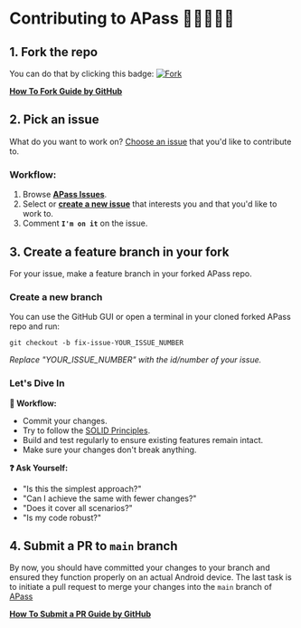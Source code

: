 # Contributing to APass 🚀🫱🏻‍🫲🏼

## 1. Fork the repo

You can do that by clicking this badge: [![Fork](https://img.shields.io/github/forks/Veolinan/APass?logo=github&style=social)](https://github.com/Veolinan/APass/fork)

**[How To Fork Guide by GitHub](https://docs.github.com/en/get-started/quickstart/fork-a-repo)**

## 2. Pick an issue

What do you want to work on? [Choose an issue](https://github.com/Veolinan/APass/issues) that you'd like to contribute to.

### Workflow:

1. Browse **[APass Issues](https://github.com/Veolinan/APass/issues)**.
2. Select or **[create a new issue](https://github.com/Veolinan/APass/issues/new/choose)** that interests you and that you'd like to work to.
3. Comment **`I'm on it`** on the issue.

## 3. Create a feature branch in your fork

For your issue, make a feature branch in your forked APass repo.

### Create a new branch

You can use the GitHub GUI or open a terminal in your cloned forked APass repo and run: 
```
git checkout -b fix-issue-YOUR_ISSUE_NUMBER
```

_Replace "YOUR_ISSUE_NUMBER" with the id/number of your issue._

### Let's Dive In

**🔨 Workflow:**

- Commit your changes.
- Try to follow the [SOLID Principles](https://en.wikipedia.org/wiki/SOLID).
- Build and test regularly to ensure existing features remain intact.
- Make sure your changes don't break anything.

**❓ Ask Yourself:**

- "Is this the simplest approach?"
- "Can I achieve the same with fewer changes?"
- "Does it cover all scenarios?"
- "Is my code robust?"

## 4. Submit a PR to `main` branch

By now, you should have committed your changes to your branch and ensured they function properly on an actual Android device. The last task is to initiate a pull request to merge your changes into the `main` branch of
[APass](https://github.com/Veolinan/APass/pulls)

**[How To Submit a PR Guide by GitHub](https://docs.github.com/en/pull-requests/collaborating-with-pull-requests/proposing-changes-to-your-work-with-pull-requests/creating-a-pull-request-from-a-fork)**
